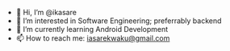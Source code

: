 - 👋 Hi, I’m @ikasare
- 👀 I’m interested in Software Engineering; preferrably backend
- 🌱 I’m currently learning Android Development
- 📫 How to reach me: iasarekwaku@gmail.com

<!---
ikasare/ikasare is a ✨ special ✨ repository because its `README.md` (this file) appears on your GitHub profile.
You can click the Preview link to take a look at your changes.
--->
